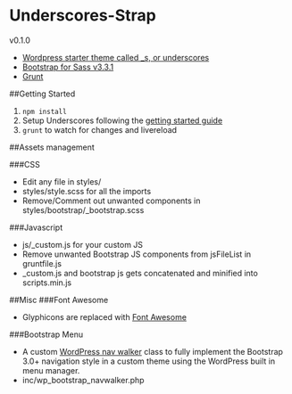 
Underscores-Strap
===

v0.1.0
* [Wordpress starter theme called _s, or underscores](https://github.com/Automattic/_s)
* [Bootstrap for Sass v3.3.1](https://github.com/twbs/bootstrap-sass)
* [Grunt](http://gruntjs.com/)


##Getting Started


1. ```npm install```
2. Setup Underscores following the [getting started guide](https://github.com/automattic/_s)
3. ```grunt``` to watch for changes and livereload


##Assets management

###CSS
* Edit any file in styles/
* styles/style.scss for all the imports
* Remove/Comment out unwanted components in styles/bootstrap/_bootstrap.scss

###Javascript
* js/_custom.js for your custom JS
* Remove unwanted Bootstrap JS components from jsFileList in gruntfile.js
* _custom.js and bootstrap js gets concatenated and minified into scripts.min.js

##Misc
###Font Awesome
* Glyphicons are replaced with [Font Awesome](http://fortawesome.github.io/Font-Awesome/)

###Bootstrap Menu
* A custom [WordPress nav walker](https://github.com/twittem/wp-bootstrap-navwalker) class to fully implement the Bootstrap 3.0+ navigation style in a custom theme using the WordPress built in menu manager.
* inc/wp_bootstrap_navwalker.php
